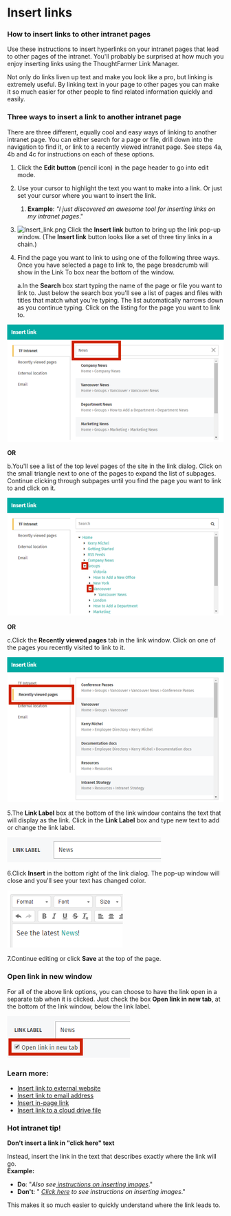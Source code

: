# Insert links



### How to insert links to other intranet pages

Use these instructions to insert hyperlinks on your intranet pages that lead to other pages of the intranet. You'll probably be surprised at how much you enjoy inserting links using the ThoughtFarmer Link Manager.  
  
Not only do links liven up text and make you look like a pro, but linking is extremely useful. By linking text in your page to other pages you can make it so much easier for other people to find related information quickly and easily.

### Three ways to insert a link to another intranet page

There are three different, equally cool and easy ways of linking to another intranet page. You can either search for a page or file, drill down into the navigation to find it, or link to a recently viewed intranet page. See steps 4a, 4b and 4c for instructions on each of these options.

1. Click the **Edit button** \(pencil icon\) in the page header to go into edit mode.
2. Use your cursor to highlight the text you want to make into a link. Or just set your cursor where you want to insert the link.
   1. **Example**: _"I just discovered an awesome tool for inserting links on my intranet pages_."
3. ![Insert\_link.png](https://community.thoughtfarmer.com/imagethumb/208045330000/15841/44x39/False/Insert_link.png) Click the **Insert link** button to bring up the link pop-up window. \(The **Insert link** button looks like a set of three tiny links in a chain.\)
4. Find the page you want to link to using one of the following three ways. Once you have selected a page to link to, the page breadcrumb will show in the Link To box near the bottom of the window.

   a.In the **Search** box start typing the name of the page or file you want to link to. Just below the search box you'll see a list of pages and files with titles that match what you're typing. The list automatically narrows down as you continue typing. Click on the listing for the page you want to link to.

![](../../../.gitbook/assets/1%20%2833%29.png)



**OR**

b.You'll see a list of the top level pages of the site in the link dialog. Click on the small triangle next to one of the pages to expand the list of subpages. Continue clicking through subpages until you find the page you want to link to and click on it.

![](../../../.gitbook/assets/2%20%2841%29.png)



**OR**

c.Click the **Recently viewed pages** tab in the link window. Click on one of the pages you recently visited to link to it.

![](../../../.gitbook/assets/3%20%2815%29.png)

5.The **Link Label** box at the bottom of the link window contains the text that will display as the link. Click in the **Link Label** box and type new text to add or change the link label.  


![](../../../.gitbook/assets/4%20%2829%29.png)

6.Click **Insert** in the bottom right of the link dialog. The pop-up window will close and you'll see your text has changed color.

![](../../../.gitbook/assets/5%20%2823%29.png)



7.Continue editing or click **Save** at the top of the page.

### Open link in new window

For all of the above link options, you can choose to have the link open in a separate tab when it is clicked. Just check the box **Open link in new tab**, at the bottom of the link window, below the link label.

![](../../../.gitbook/assets/6%20%281%29.png)

### Learn more:

* [Insert link to external website](insert-link-to-external-website.md)
* [Insert link to email address](insert-link-to-email-address.md)
* [Insert in-page link](insert-in-page-link.md)
* [Insert link to a cloud drive file](../../cloud-drive-integration/link-to-cloud-drive-files-in-page-content.md)

### Hot intranet tip!

**Don't insert a link in "click here" text**

Instead, insert the link in the text that describes exactly where the link will go.  
**Example:**

* **Do**: "_Also see_[ _instructions on inserting images_](../insert-images.md)."
* **Don't**: " [_Click here_](../insert-images.md) _to see instructions on inserting images_."

This makes it so much easier to quickly understand where the link leads to.

